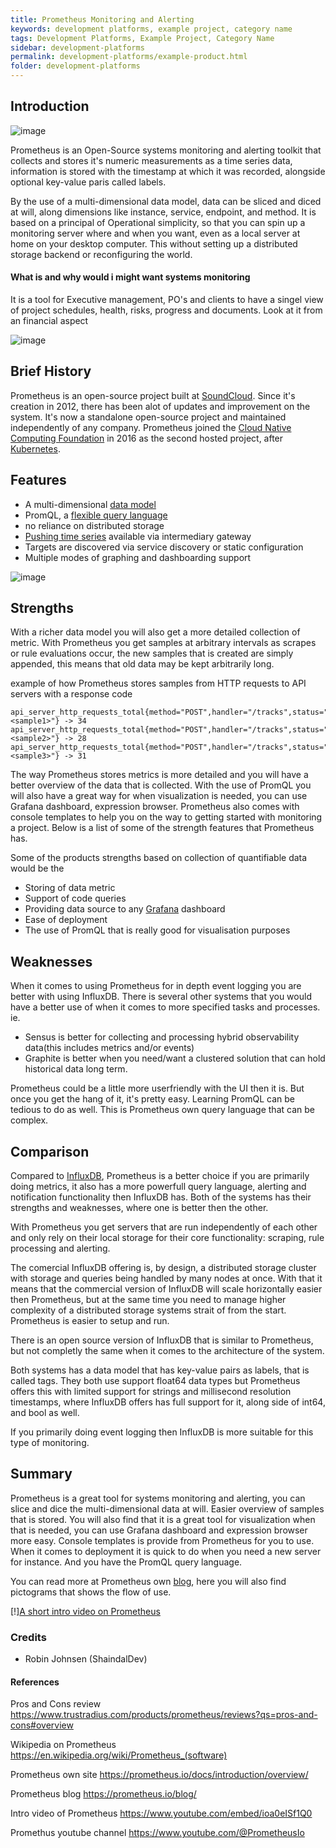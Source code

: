 ```yaml
---
title: Prometheus Monitoring and Alerting
keywords: development platforms, example project, category name
tags: Development Platforms, Example Project, Category Name
sidebar: development-platforms
permalink: development-platforms/example-product.html
folder: development-platforms
---
```


## Introduction
![image](https://user-images.githubusercontent.com/89133440/217799993-db6dc66a-07c9-4ed9-bd3e-bd1500737fb8.png)


Prometheus is an Open-Source systems monitoring and alerting toolkit that collects and stores it's numeric measurements as a time series data, information is stored with the timestamp at which it was recorded, alongside optional key-value paris called labels. 

By the use of a multi-dimensional data model, data can be sliced and diced at will, along dimensions like instance, service, endpoint, and method.
It is based on a principal of Operational simplicity, so that you can spin up a monitoring server where and when you want, even as a local server at home on your desktop computer. This without setting up a distributed storage backend or reconfiguring the world. 

#### What is and why would i might want systems monitoring
It is a tool for Executive management, PO's and clients to have a singel view of project schedules, health, risks, progress and documents. Look at it from an financial aspect

![image](https://user-images.githubusercontent.com/89133440/217797879-a9a03c77-ded7-47f3-8654-49afd4dab336.png)


## Brief History
Prometheus is an open-source project built at [SoundCloud](https://soundcloud.com/discover). Since it's creation in 2012, there has been alot of updates and improvement on the system. It's now a standalone open-source project and maintained independently of any company. 
Prometheus joined the [Cloud Native Computing Foundation](https://www.cncf.io/) in 2016 as the second hosted project, after [Kubernetes](https://kubernetes.io/).




## Features

* A multi-dimensional [data model](https://prometheus.io/docs/concepts/data_model/)
* PromQL, a [flexible query language](https://prometheus.io/docs/prometheus/latest/querying/basics/)
* no reliance on distributed storage
* [Pushing time series](https://prometheus.io/docs/instrumenting/pushing/) available via intermediary gateway
* Targets are discovered via service discovery or static configuration
* Multiple modes of graphing and dashboarding support

![image](https://user-images.githubusercontent.com/89133440/217797307-ab44f040-937b-44d8-9a80-109d1b2ca80f.png)


## Strengths

With a richer data model you will also get a more detailed collection of metric. With Prometheus you get samples at arbitrary intervals as scrapes or rule evaluations occur, the new samples that is created are simply appended, this means that old data may be kept arbitrarily long.

example of how Prometheus stores samples from HTTP requests to API servers with a response code 

```
api_server_http_requests_total{method="POST",handler="/tracks",status="500",instance="<sample1>"} -> 34
api_server_http_requests_total{method="POST",handler="/tracks",status="500",instance="<sample2>"} -> 28
api_server_http_requests_total{method="POST",handler="/tracks",status="500",instance="<sample3>"} -> 31 
```
The way Prometheus stores metrics is more detailed and you will have a better overview of the data that is collected. With the use of PromQL you will also have a great way for when visualization is needed, you can use Grafana dashboard, expression browser. Prometheus also comes with console templates to help you on the way to getting started with monitoring a project. Below is a list of some of the strength features that Prometheus has.

Some of the products strengths based on collection of quantifiable data would be the
* Storing of data metric
* Support of code queries
* Providing data source to any [Grafana](https://grafana.com/) dashboard
* Ease of deployment
* The use of PromQL that is really good for visualisation purposes


## Weaknesses

When it comes to using Prometheus for in depth event logging you are better with using InfluxDB. There is several other systems that you would have a better use of when it comes to more specified tasks and processes.
ie. 
* Sensus is better for collecting and processing hybrid observability data(this includes metrics and/or events)
* Graphite is better when you need/want a clustered solution that can hold historical data long term.


Prometheus could be a little more userfriendly with the UI then it is. But once you get the hang of it, it's pretty easy. Learning PromQL can be tedious to do as well. This is Prometheus own query language that can be complex. 



## Comparison

Compared to [InfluxDB](https://www.influxdata.com/), Prometheus is a better choice if you are primarily doing metrics, it also has a more powerfull query language, alerting and notification functionality then InfluxDB has. Both of the systems has their strengths and weaknesses, where one is better then the other. 

With Prometheus you get servers that are run independently of each other and only rely on their local storage for their core functionality: scraping, rule processing and alerting.

The comercial InfluxDB offering is, by design, a distributed storage cluster with storage and queries being handled by many nodes at once. With that it means that the commercial version of InfluxDB will scale horizontally easier then Prometheus, but at the same time you need to manage higher complexity of a distributed storage systems strait of from the start. Prometheus is easier to setup and run. 

There is an open source version of InfluxDB that is similar to Prometheus, but not completly the same when it comes to the architecture of the system.

Both systems has a data model that has key-value pairs as labels, that is called tags. They both use support float64 data types but Prometheus offers this with limited support for strings and millisecond resolution timestamps, where InfluxDB offers has full support for it, along side of int64, and bool as well.

If you primarily doing event logging then InfluxDB is more suitable for this type of monitoring.


## Summary
Prometheus is a great tool for systems monitoring and alerting, you can slice and dice the multi-dimensional data at will. Easier overview of samples that is stored. 
You will also find that it is a great tool for visualization when that is needed, you can use Grafana dashboard and expression browser more easy. Console templates is provide from Prometheus for you to use. 
When it comes to deployment it is quick to do when you need a new server for instance. And you have the PromQL query language. 

You can read more at Prometheus own [blog](https://prometheus.io/blog/), here you will also find pictograms that shows the flow of use.


[!][A short intro video on Prometheus](https://www.youtube.com/embed/ioa0eISf1Q0)

### Credits

- Robin Johnsen (ShaindalDev)

#### References
Pros and Cons review https://www.trustradius.com/products/prometheus/reviews?qs=pros-and-cons#overview

Wikipedia on Prometheus https://en.wikipedia.org/wiki/Prometheus_(software)

Prometheus own site https://prometheus.io/docs/introduction/overview/

Prometheus blog https://prometheus.io/blog/

Intro video of Prometheus https://www.youtube.com/embed/ioa0eISf1Q0

Promethus youtube channel https://www.youtube.com/@PrometheusIo

